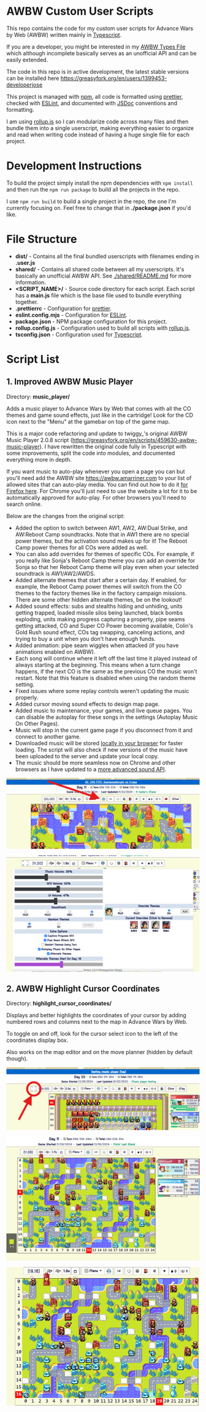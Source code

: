 # AWBW Custom User Scripts
This repo contains the code for my custom user scripts for Advance Wars by Web (AWBW) written mainly in [Typescript](https://www.typescriptlang.org/).

If you are a developer, you might be interested in my [AWBW Types File](./shared/awbw_types.d.ts) which although incomplete basically serves as an unofficial API and can be easily extended.

The code in this repo is in active development, the latest stable versions can be installed here https://greasyfork.org/en/users/1399453-developerjose

This project is managed with [npm](https://www.npmjs.com/), all code is formatted using [prettier](https://prettier.io), checked with [ESLint](https://eslint.org/), and documented with [JSDoc](https://jsdoc.app/) conventions and formatting.

I am using [rollup.js](https://rollupjs.org/) so I can modularize code across many files and then bundle them into a single userscript, making everything easier to organize and read when writing code instead of having a huge single file for each project.

# Development Instructions
To build the project simply install the npm dependencies with ```npm install``` and then run the ```npm run package``` to build all the projects in the repo.

I use ```npm run build``` to build a single project in the repo, the one I'm currently focusing on. Feel free to change that in **./package.json** if you'd like.

# File Structure
* **dist/** - Contains all the final bundled userscripts with filenames ending in **.user.js**
* **shared/** - Contains all shared code between all my userscripts. It's basically an unofficial AWBW API. See [./shared/README.md](./shared/README.md) for more information.
* **<SCRIPT_NAME>/** - Source code directory for each script. Each script has a **main.js** file which is the base file used to bundle everything together.
* **.prettierrc** - Configuration for [prettier](https://prettier.io).
* **eslint.config.mjs** - Configuration for [ESLint](https://eslint.org/).
* **package.json** - NPM package configuration for this project.
* **rollup.config.js** - Configuration used to build all scripts with [rollup.js](https://rollupjs.org/).
* **tsconfig.json** - Configuration used for [Typescript](https://www.typescriptlang.org/).

# Script List
## 1. Improved AWBW Music Player
Directory: **music_player/**

Adds a music player to Advance Wars by Web that comes with all the CO themes and game sound effects, just like in the cartridge! Look for the CD icon next to the "Menu" at the gamebar on top of the game map.

This is a major code refactoring and update to twiggy_'s original AWBW Music Player 2.0.8 script (https://greasyfork.org/en/scripts/459630-awbw-music-player). I have rewritten the original code fully in Typescript with some improvements, split the code into modules, and documented everything more in depth.

If you want music to auto-play whenever you open a page you can but you'll need add the AWBW site https://awbw.amarriner.com to your list of allowed sites that can auto-play media. You can find out how to do it [for Firefox here](https://support.mozilla.org/en-US/kb/block-autoplay). For Chrome you'll just need to use the website a lot for it to be automatically approved for auto-play. For other browsers you'll need to search online.

Below are the changes from the original script:
* Added the option to switch between AW1, AW2, AW:Dual Strike, and AW:Reboot Camp soundtracks. Note that in AW1 there are no special power themes, but the activation sound makes up for it! The Reboot Camp power themes for all COs were added as well.
* You can also add overrides for themes of specific COs. For example, if you really like Sonja's Reboot Camp theme you can add an override for Sonja so that her Reboot Camp theme will play even when your selected soundtrack is AW1/AW2/AWDS.
* Added alternate themes that start after a certain day. If enabled, for example, the Reboot Camp power themes will switch from the CO themes to the factory themes like in the factory campaign missions. There are some other hidden alternate themes, be on the lookout!
* Added sound effects: subs and stealths hiding and unhiding, units getting trapped, loaded missile silos being launched, black bombs exploding, units making progress capturing a property, pipe seams getting attacked, CO and Super CO Power becoming available, Colin's Gold Rush sound effect, COs tag swapping, canceling actions, and trying to buy a unit when you don't have enough funds.
* Added animation: pipe seam wiggles when attacked (if you have animations enabled on AWBW).
* Each song will continue where it left off the last time it played instead of always starting at the beginning. This means when a turn change happens, if the next CO is the same as the previous CO the music won't restart. Note that this feature is disabled when using the random theme setting.
* Fixed issues where some replay controls weren't updating the music properly.
* Added cursor moving sound effects to design map page. 
* Added music to maintenance, your games, and live queue pages. You can disable the autoplay for these songs in the settings (Autoplay Music On Other Pages).
* Music will stop in the current game page if you disconnect from it and connect to another game.
* Downloaded music will be stored [locally in your browser](https://developer.mozilla.org/en-US/docs/Web/API/IndexedDB_API) for faster loading. The script will also check if new versions of the music have been uploaded to the server and update your local copy.
* The music should be more seamless now on Chrome and other browsers as I have updated to a [more advanced sound API](https://howlerjs.com/).

![Picture of the music player icon on the page](./Improved_Music_Player_Icon.png)

![Picture of the music player settings](./Improved_Music_Player_Settings.png)

## 2. AWBW Highlight Cursor Coordinates
Directory: **highlight_cursor_coordinates/**

Displays and better highlights the coordinates of your cursor by adding numbered rows and columns next to the map in Advance Wars by Web.

To toggle on and off, look for the cursor select icon to the left of the coordinates display box.

Also works on the map editor and on the move planner (hidden by default though).

![Picture of the highlight cursor coordinates icon on the page](./Highlight_Coordinates_Icon.png)

![Picture of the added coordinates next to the map](./Highlight_Coordinates.png)

![Animated picture demonstrating the cursor moving and highlighting the coordinates](./Highlight_Coordinates_Long.gif)